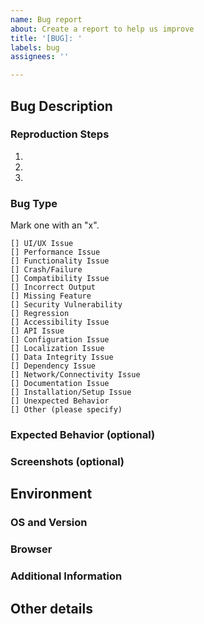 ```yaml
---
name: Bug report
about: Create a report to help us improve
title: '[BUG]: '
labels: bug
assignees: ''

---
```


## Bug Description
### Reproduction Steps
1. 
2. 
3. 

### Bug Type
Mark one with an "x".
```
[] UI/UX Issue  
[] Performance Issue  
[] Functionality Issue  
[] Crash/Failure  
[] Compatibility Issue  
[] Incorrect Output  
[] Missing Feature  
[] Security Vulnerability  
[] Regression  
[] Accessibility Issue  
[] API Issue  
[] Configuration Issue  
[] Localization Issue  
[] Data Integrity Issue  
[] Dependency Issue  
[] Network/Connectivity Issue  
[] Documentation Issue  
[] Installation/Setup Issue  
[] Unexpected Behavior  
[] Other (please specify)
```

### Expected Behavior (optional)

### Screenshots (optional)

## Environment
### OS and Version

### Browser

### Additional Information

## Other details

